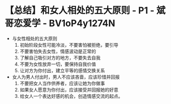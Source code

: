 # 【总结】和女人相处的五大原则 - P1 - 斌哥恋爱学 - BV1oP4y1274N

-   与女性相处的五大原则
    1.  初始阶段女性可能冷淡，不要害怕被拒绝，要引导
    2.  不要害怕失去女性，情感波动是正常的
    3.  了解自己吸引对方的地方，不要失去自我
    4.  不要为女性放弃一切，要保持自我价值
    5.  让对方为你付出，建立平等的感情交换关系
-   女人为男人付出时，男人不应该吝啬，应该珍惜并回报
    1.  不要把女人当作供养者，应该让她为你做事
    2.  如果女人愿意为你付出，应该接受并回报她的好意
    3.  给女人一个表达好感的机会，创造情感交流的起点。